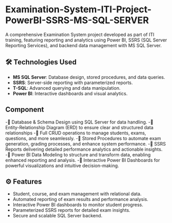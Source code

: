 # Examination-System-ITI-Project-PowerBI-SSRS-MS-SQL-SERVER
A comprehensive Examination System project developed as part of ITI training, featuring reporting and analytics using Power BI, SSRS (SQL Server Reporting Services), and backend data management with MS SQL Server.


## 🛠️ Technologies Used

- **MS SQL Server**: Database design, stored procedures, and data queries.
- **SSRS**: Server-side reporting with parameterized reports.
- **T-SQL**: Advanced querying and data manipulation.
- **Power BI**: Interactive dashboards and visual analytics.

## Component
 -🔹 Database & Schema Design using SQL Server for data handling.
 -🔹 Entity-Relationship Diagram (ERD) to ensure clear and structured data relationships
 -🔹 Full CRUD operations to manage students, exams, questions, and more seamlessly.
 -🔹 Stored Procedures to automate exam generation, grading processes, and enhance system performance.
 -🔹 SSRS Reports delivering detailed performance analytics and actionable insights.
 -🔹 Power BI Data Modeling to structure and transform data, enabling enhanced reporting and analysis.
 -🔹 Interactive Power BI Dashboards for powerful visualizations and intuitive decision-making.

## ⚙️ Features
- Student, course, and exam management with relational data.
- Automated reporting of exam results and performance analysis.
- Interactive Power BI dashboards to monitor student progress.
- Parameterized SSRS reports for detailed exam insights.
- Secure and scalable SQL Server backend.

